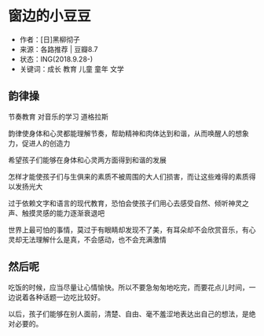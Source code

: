 # 窗边的小豆豆
[time]:<20180928>
* 作者：[日]黑柳彻子
* 来源：各路推荐 | 豆瓣8.7
* 状态：ING(2018.9.28-)
* 关键词：成长 教育 儿童 童年 文学

## 韵律操
节奏教育 对音乐的学习 道格拉斯

韵律使身体和心灵都能理解节奏，帮助精神和肉体达到和谐，从而唤醒人的想象力，促进人的创造力

希望孩子们能够在身体和心灵两方面得到和谐的发展

怎样才能使孩子们与生俱来的素质不被周围的大人们损害，而让这些难得的素质得以发扬光大

过于依赖文字和语言的现代教育，恐怕会使孩子们用心去感受自然、倾听神灵之声、触摸灵感的能力逐渐衰退吧

世界上最可怕的事情，莫过于有眼睛却发现不了美，有耳朵却不会欣赏音乐，有心灵却无法理解什么是真，不会感动，也不会充满激情

## 然后呢

吃饭的时候，应当尽量让心情愉快。所以不要急匆匆地吃完，而要花点儿时间，一边说着各种话题一边吃比较好。

以后，孩子们能够在别人面前，清楚、自由、毫不羞涩地表达出自己的想法，是绝对必要的。